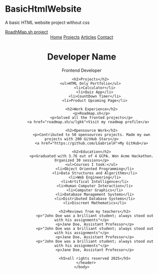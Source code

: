 # BasicHtmlWebsite
A basic HTML website project without css

<!DOCTYPE html>

<html lang="pt-br">
    <head>
        <meta charset="UTF-8">
        <meta name="viewport" content="width=device-width, initial-scale=1.0">
        <title>Basic Html Site</title>
    </head>
    <a href="https://roadmap.sh/projects/basic-html-website">RoadhMap.sh project</a>
    <body>
        <header>
            <a href="">Home</a>
            <a href="">Projects</a>
            <a href="">Articles</a>
            <a href="">Contact</a>
            <h1>Developer Name</h1>
            <p>Frontend Developer</p>

            <h2>Projects</h2>
            <ul>HTML Only Portfolio</ul>
                <li>Calculator</li>
                <li>Quiz App</li>
                <li>CountDown Timer</li>
                <li>Product Upcoming Page</li>

             <h2>Work Experience</h2>
             <p>Roadmap.sh</p>
             <p>Solved all the fronted projects</p>
             <a href="roadmap.sh/u/lgkk">Visit my roadmap profile</a>   

             <h2>Opensource Work</h2>
             <p>Contributed to 50 opensources projects. Made my own projects with 200 GitHub Stars</p>
             <a href="https://github.com/LGabrielH">My GitHub</a>

             <h2>Education</h2>
             <p>Graduated with 3.76 out of 4 GCPA. Won Acme Hackathon. Organized 30 sessions</p>
             <ul>Courses I took:</ul>
                <li>Object Oriented Programming</li>
                <li>Data Structures and Algorithms</li>
                <li>Web Engineering</li>
                <li>Artifical Intelligence</li>
                <li>Human Computer Interaction</li>
                <li>Computer Graphics</li>
                <li>Database Management Systems</li>
                <li>Distributed Database Systems</li>
                <li>Discreet Mathematics</li>

                <h2>Reviews from my teachers</h2>
                <p>"John Doe was a brilliant student; always stood out with his assignments"</p>
                <p>Jane Doe, Assistant Professor</p>
                <p>"John Doe was a brilliant student; always stood out with his assignments"</p>
                <p>Jane Doe, Assistant Professor</p>
                <p>"John Doe was a brilliant student; always stood out with his assignments"</p>
                <p>Jane Doe, Assistant Professor</p>

                <h5>all rights reserved 2025</h5>
        </header>
    </body>
</html>
